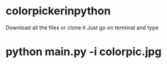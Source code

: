 # colorpickerinpython
Download all the files or clone it
Just go on terminal and type 
# python main.py -i colorpic.jpg
